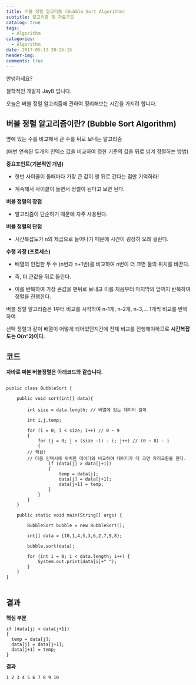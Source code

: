 ```yaml
---
title: 버블 정렬 알고리즘 (Bubble Sort Algorithm)
subtitle: 알고리즘 및 자료구조
catalog: true
tags:
  - Algorithm
catagories:
  - Algorithm
date: 2017-05-13 20:26:15
header-img:
comments: true
---
```



안녕하세요?

철학적인 개발자 JayB 입니다.

오늘은 버블 정렬 알고리즘에 관하여 정리해보는 시간을 가지려 합니다.


## 버블 정렬 알고리즘이란? (Bubble Sort Algorithm)

옆에 있는 수를 비교해서 큰 수를 뒤로 보내는 알고리즘

(매번 연속된 두개의 인덱스 값을 비교하여 정한 기준의 값을 뒤로 넘겨 정렬하는 방법)

**중요포인트(기본적인 개념)**

* 한번 사이클이 돌때마다 가장 큰 값이 맨 뒤로 간다는 점만 기억하라!

* 계속해서 사이클이 돌면서 정렬이 된다고 보면 된다.

**버블 정렬의 장점**

* 알고리즘이 단순하기 때문에 자주 사용된다.

**버블 정렬의 단점**

* 시간복잡도가 n의 제곱으로 늘어나기 때문에 시간이 굉장히 오래 걸린다.

**수행 과정 (프로세스)**

* 배열의 인접한 두 수 (n번과 n+1번)를 비교하여 n번이 더 크면 둘의 위치를 바꾼다.

* 즉, 더 큰값을 뒤로 돌린다.

* 이를 반복하여 가장 큰값을 맨뒤로 보내고 이를 처음부터 마지막의 앞까지 반복하여 정렬을 진행한다.

버블 정렬 알고리즘은 1부터 비교를 시작하여 n-1개, n-2개, n-3,... 1개씩 비교를 반복하여

선택 정렬과 같이 배열이 어떻게 되어있던지간에 전체 비교를 진행해야하므로 **시간복잡도는 O(n^2)이다.**

## 코드

**자바로 짜본 버블정렬은 아래코드와 같습니다.**

<pre>
<code>
public class BubbleSort {

	public void sort(int[] data){

		int size = data.length; // 배열에 있는 데이터 길이

		int i,j,temp;

		for (i = 0; i < size; i++) // 0 ~ 9
		{
			for (j = 0; j < (size -1) - i; j++) // (0 ~ 8) - i
			{
        // 핵심!
        // 다음 인덱시에 위치한 데이터와 비교하여 데이터가 더 크면 자리교환을 한다.
				if (data[j] > data[j+1])
				{
					temp = data[j];
					data[j] = data[j+1];
					data[j+1] = temp;
				}
			}
		}
	}

	public static void main(String[] args) {

		BubbleSort bubble = new BubbleSort();

		int[] data = {10,1,4,5,3,6,2,7,9,8};

		bubble.sort(data);

		for (int i = 0; i < data.length; i++) {
			System.out.print(data[i]+" ");
		}
	}
}
</code>
</pre>


## 결과

**핵심 부분**

```
if (data[j] > data[j+1])
{
  temp = data[j];
  data[j] = data[j+1];
  data[j+1] = temp;
}
```

**결과**

```
1 2 3 4 5 6 7 8 9 10
```
